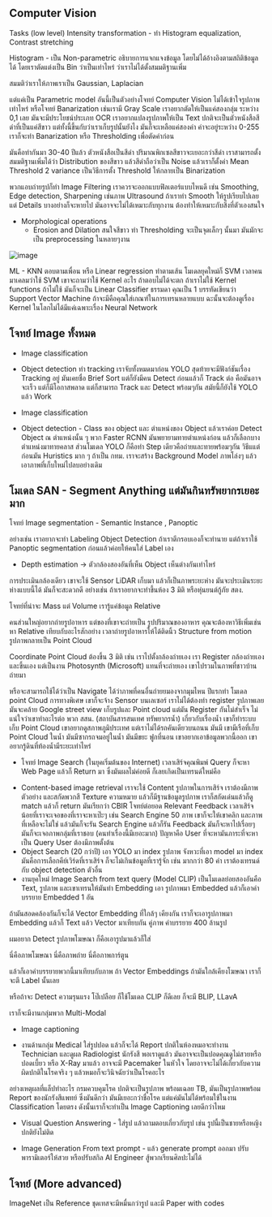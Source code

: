 ## Computer Vision

Tasks (low level) Intensity transformation - ทำ Histogram equalization, Contrast stretching

Histogram - เป็น Non-parametric อธิบายการแจกแจงข้อมูล โดยไม่ได้อ้างอิงตามสถิติข้อมูลได้ โดยเราตัดแต่งเป็น Bin ว่าเป็นเท่าไหร่
ว่าเราไม่ได้ตั้งสมมติฐานเพิ่ม 

สมมติว่าเราให้ภาพเราเป็น Gaussian, Laplacian

แต่แค่เป็น Parametric model อันนี้เป็นตัวอย่างโจทย์ Computer Vision ไม่ได้เข้าใจรูปภาพเท่าไหร่ หรือโจทย์ Banarization เช่นเรามี Gray Scale
เราอยากตัดให้เป็นแค่สองกลุ่ม ระหว่าง 0,1 เลย มันจะมีประโยชน์ประเภท OCR เราอยากแปลงรูปภาพให้เป็น Text ปกติจะเป็นตัวหนังสือสีดำที่เป็นแค่สีขาว
แต่ทั้งนี้ขึ้นกับว่าเราเก็บรูปนั้นยังไง มันก็จะเหลือแค่สองค่า ค่าจะอยู่ระหว่าง 0-255 เราก็จะทำ Banarization หรือ Thresholding เพื่อตัดค่าก่อน

มันคือทำกันมา 30-40 ปีแล้ว ตัวหนังสือเป็นสีดำ ปริมาณพิกเซลสีขาวจะเยอะกว่าสีดำ เราสามารถตั้งสมมติฐานเพิ่มได้ว่า Distribution ของสีขาว แล้วสีดำถือว่าเป็น Noise
แล้วเราก็ตั้งค่า Mean Threshold 2 variance เป็นวิธีการตั้ง Threshold ให้กลายเป็น Binarization

พวกแอบถ่ายรูปก็ทำ Image Filtering เราควรจะออกแบบฟิลเตอร์แบบไหนดี เช่น Smoothing, Edge detection, Sharpening เช่นภาพ Ultrasound ถ้าเราทำ Smooth ให้รูปเรียบไปเลย
แต่ Details บางอย่างก็จะหายไป มันอาจจะไม่ได้เหมาะกับทุกงาน ต้องทำให้เหมาะกับสิ่งที่ตัวเองสนใจ

* Morphological operations
  - Erosion and Dilation สนใจสีขาว ทำ Thresholding จะเป็นจุดเล็กๆ นั้นมา มันมักจะเป็น preprocessing ในหลายๆงาน
 

![image](https://github.com/user-attachments/assets/91d59843-13e9-4e57-a2d6-97bd824025aa)

ML - KNN ตอบตามเพื่อน หรือ Linear regression ทำตามเส้น โมเดลยุคใหม่ก็ SVM
เวลาคนมาเคลมว่าใช้ SVM เขาจะถามว่าใช้ Kernel อะไร ถ้าตอบไม่ได้จะตก ถ้าเราไม่ใช้ Kernel functions ถ้าไม่ใช้ มันก็จะเป็น Linear Classifier ธรรมดา
คุณเป็น 1 บรรทัดเขียนว่า Support Vector Machine ถ้าจะมีคือคุณใส่เกณฑ์ในการเทรนหลายแบบ ฉะนั้นจะต้องดูเรื่อง Kernel ในโลกไม่ได้มีแค่เฉพาะเรื่อง Neural Network

## โจทย์ Image ทั้งหมด

* Image classification
* Object detection ทำ tracking เราจับทั้งหมดมาก่อน YOLO สุดท้ายจะมีฟังก์ชันเรื่อง Tracking อยู่ มันเคยชื่อ Brief Sort แต่ก็ยังมีคน Detect ก่อนแล้วก็ Track ต่อ คือมันอาจจะเร็ว แต่ก็มีโอกาสพลาด แต่ก็สามารถ Track และ Detect พร้อมๆกัน สมัยนี้ก็ยังใช้ YOLO แล้ว Work

* Image classification
* Object detection - Class ของ object และ ตำแหน่งของ Object แล้วเราค่อย Detect Object ณ ตำแหน่งนั้น ๆ พวก Faster RCNN มันพยายามทายตำแหน่งก่อน แล้วก็เลือกบางตำแหน่งมาทายคลาส
ส่วนโมเดล YOLO ก็คือทำ Step เดียวคือถ่ายและทายพร้อมๆกัน วิธีแแต่ก่อนมัน Huristics มาก ๆ ถ้าเป็น กทม. เราจะสร้าง Background Model ภาพโล่งๆ แล้วเอาภาพที่เก็บใหม่ไปลบอย่างเดิม

## โมเดล SAN - Segment Anything แต่มันกินทรัพยากรเยอะมาก

โจทย์ Image segmentation - Semantic Instance , Panoptic

อย่างเช่น เราอยากจะทำ Labeling Object Detection ถ้าเราตีกรอบเองก็จะทำนาย แต่ถ้าเราใช้ Panoptic segmentation ก่อนแล้วค่อยให้คนใส่ Label เอง

* Depth estimation -> ตัวกล้องสองอันที่เห็น Object เห็นต่างกันเท่าไหร่

การประเมินกล้องเดียว เขาจะใช้ Sensor LiDAR เก็บมา แล้วก็เป็นภาพระยะห่าง มันจะประเมินระยะห่างแบบนี้ได้ มันก็จะสะดวกดี อย่างเช่น ถ้าเราอยากจะทำขึ้นห้อง 3 มิติ หรือหุ่นยนต์กู้ภัย สตง.

โจทย์ที่น่าจะ Mass แต่ Volume เรารู้แค่ข้อมูล Relative 

คนส่วนใหญ่อยากถ่ายรูปอาหาร แต่ของที่เขาจะถ่ายเป็น รูปปริมาณของอาหาร คุณจะต้องหาวิธีเพิ่มเช่น หา Relative เทียบกับอะไรสักอย่าง เวลาถ่ายรูปอาหารให้ได้ติดนิ้ว Structure from motion
รูปภาพกลายเป็น Point Cloud

Coordinate Point Cloud ต้องขึ้น 3 มิติ เช่น เราไปตั้งกล้องถ่ายเอง เรา Register กล้องถ่ายเอง และขึ้นเอง แต่เป็นงาน Photosynth (Microsoft) แทนที่จะถ่ายเอง เขาไปรวมในภาพที่ชาวบ้านถ่ายมา

หรือจะสามารถใช้ได้ว่าเป็น Navigate ได้ว่าภาพที่คนอื่นถ่ายยมองจากมุมไหน ปีแรกทำ โมเดล point Cloud การทางพิเศษ เขาก็จะจ้าง Sensor บนเลเซอร์ เราไม่ได้ต้องทำ register รูปภาพเลย มันจะคล้าย Google street view เก็บรูปและ Point cloud แต่มัน Register กันไม่สำเร็จ ไม่แน่ใจว่าเขาทำอะไรต่อ พวก สสน. (สถาบันสารสนเทศ ทรัพยากรน้ำ) เกี่ยวกับเรื่องน้ำ เขาก็ทำระบบเก็บ Point Cloud เขาอยากดูสภาพภูมิประเทศ แต่เราไม่ได้รถคันเดียวบนถนน
มันมี เขามีเรือที่เก็บ Point Cloud ในน้ำ มันมีซากรถจมอยู่ในน้ำ มันมีขยะ ฟูกที่นอน เขาอยากเอาข้อมูลพวกนี้ออก เขาอยากรู้ดินที่ท้องน้ำมีระยะเท่าไหร่

* โจทย์ Image Search (ในยุคเริ่มต้นของ Internet) เวลาเสิร์จคุณพิมพ์ Query ก็จะหา Web Page แล้วก็ Return มา ซึ่งมันผลไม่ค่อยดี ก็เลยเกิดเป็นเทรนด์ใหม่คือ

- Content-based image retrieval เราจะใช้ Content รูปภาพในการเสิร์จ เราต้องมีภาพตัวอย่าง และสกัดพวกสี Texture ความหมาย แล้วก็มีฐานข้อมูลรูปภาพ เราก็สกัดเด่นแล้วก็ดู match แล้วก็ return
มันเรียกว่า CBIR โจทย์ต่อยอด Relevant Feedback เวลาเสิร์จ น้อยที่เราจะเจอของที่เราจะหาเป๊ะๆ เช่น Search Engine 50 ภาพ เขาก็จะให้เขาคลิก และภาพที่เหลือจะไม่ใช่ แล้วมันก็จะรัน Search Engine แล้วก็รัน Feedback มันก็จะหาไปเรื่อยๆ มันก็จะเจอภาพกลุ่มที่เราชอบ (คนทำเรื่องนี้มีเยอะมาก) ปัญหาคือ User ที่จะหามันภาระที่จะหาเป็น Query User ต้องมีภาพตั้งต้น
- Object Search (20 กว่าปี) เอา YOLO มา index รูปภาพ จังหวะที่เอา model มา index มันคือการเลือกคีย์เวิร์ดที่เราเสิร์จ ก็จะไม่เกินข้อมูลที่เรารู้จัก เช่น มากกว่า 80 คำ เราต้องเทรนด์กับ object detection ตัวอื่น
- งานยุคใหม่ Image Search from text query (Model CLIP) เป็นโมเดลย่อยสองอันคือ Text, รูปภาพ และเขาเทรนให้มันทำ Embedding เอา รูปภาพมา Embedded แล้วก็เอาคำบรรยาย Embedded 1 อัน

ถ้ามันสอดคล้องกันก็จะได้ Vector Embedding ที่ใกล้ๆ เคียงกัน เราก็จะเอารูปภาพมา Embedding แล้วก็ Text แล้ว Vector มาเทียบกัน
คู่ภาพ คำบรรยาย 400 ล้านรูป

ผมอยาก Detect รูปภาพโฆษณา ก็คือเอารูปมาแล้วก็ใส่

นี่คือภาพโฆษณา
นี่คือภาพถ่าย
นี่คือภาพการ์ตูน

แล้วก็เอาคำบรรยายพวกนี้มาเทียบกับภาพ ถ้า Vector Embeddings ถ้ามันใกล้เคียงโฆษณา เราก็จะตี Label นั้นเลย

หรือถ้าจะ Detect ความรุนแรง โป๊เปลือย ก็ใช้โมเดล CLIP ก็ดีเลย ก็จะมี BLIP, LLavA

เราก็จะมีงานกลุ่มพวก Multi-Modal
* Image captioning

* งานด้านกลุ่ม Medical ใส่รูปปอด แล้วก็จะได้ Report ปกติในห้องหมอจะทำงาน Technician และดูผล Radiologist นักรังสี พอเราดูแล้ว มันอาจจะเป็นปอดคุณดูไม่สวยหรือปอดเบี้ยว
หรือ X-Ray มาแล้ว อาจจะมี Pacemaker ในหัวใจ โดยอาจจะไม่ได้เกี่ยวกับความผิดปกติในโรคจริง ๆ แล้วหมอก็จะวินิจฉัยว่าเป็นโรคอะไร

อย่างเหตุผลที่แล็ปทำอะไร กรมควบคุมโรค ปกติจะเป็นรูปภาพ พร้อมเฉลย TB, มันเป็นรูปภาพพร้อม Report ของนักรังสีแพทย์ ซึ่งมันดีกว่า มันมีเยอะกว่าชื่อโรค แต่แค่มันไม่ได้พร้อมใช้ในงาน Classification โดยตรง
ดังนั้นเราก็จะทำเป็น Image Captioning เลยดีกว่าไหม

* Visual Question Answering - ใส่รูป แล้วถามตอบเกี่ยวกับรูป เช่น รูปนี้เป็นชายหรือหญิง ปกติยังไม่ติด

* Image Generation From text prompt - แล้ว generate prompt ออกมา ปรับพารามิเตอร์ให้สวย หรือปรับสกิล AI Engineer สู้พวกเรียนศิลปะไม่ได้

## โจทย์ (More advanced)

ImageNet เป็น Reference ชุดเทสจะมีหมื่นกว่ารูป และมี Paper with codes


